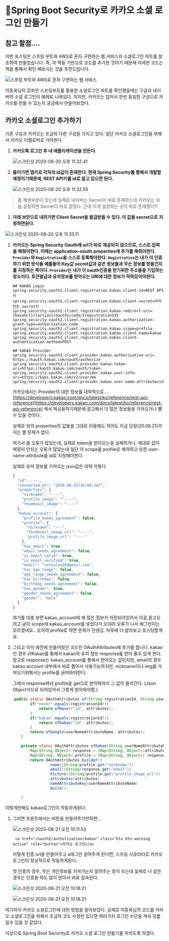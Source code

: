 # Spring Boot Security로 카카오 소셜 로그인 만들기

## 참고 할점....

이번 포스팅은 스프링 부트와 AWS로 혼자 구현하는 웹 서비스의 소셜로그인 파트를 참조하여 만들었습니다. 즉, 이 책을 기반으로 코드를 추가한 것이기 때문에 자세한 코드는 책을 통해서 확인 해보시는 것을 추천드립니다.

![스프링 부트와 AWS로 혼자 구현하는 웹 서비스](http://image.yes24.com/goods/83849117/800x0)

이동욱님의 강좌인 스프링부트를 활용한 소셜로그인 파트를 확인했을때는 구글과 네이버의 소셜 로그인이 예제로 나와있다. 하지만, 카카오는 없어서 한번 동일한 구성으로 카카오를 만들 수 있는지 궁금해서 만들어보았다.

## 카카오 소셜로그인 추가하기

기존 구성과 카카오는 조금의 다른 구성을 가지고 있다. 일단 카카오 소셜로그인을 위해서 카카오 디벨로퍼로 가야한다.

1.  **카카오톡 로그인 후 내 애플리케이션을 만든다.**

    ![스크린샷 2020-08-20 오후 11.32.41](https://github.com/ventulus95/TIL/tree/76f05b8af8c692b1182e679132dbfffb4736169a/Users/LeeChnagSup/Desktop/%E1%84%89%E1%85%B3%E1%84%8F%E1%85%B3%E1%84%85%E1%85%B5%E1%86%AB%E1%84%89%E1%85%A3%E1%86%BA%202020-08-20%20%E1%84%8B%E1%85%A9%E1%84%92%E1%85%AE%2011.32.41.png)
2.  **들어가면 앱키로 각자의 id값이 존재한다. 현재 Spring Security를 통해서 개발할 예정이기때문에, REST API키를 id로 알고 있으면 된다.**

    ![스크린샷 2020-08-20 오후 11.32.55](https://github.com/ventulus95/TIL/tree/76f05b8af8c692b1182e679132dbfffb4736169a/Users/LeeChnagSup/Desktop/%E1%84%89%E1%85%B3%E1%84%8F%E1%85%B3%E1%84%85%E1%85%B5%E1%86%AB%E1%84%89%E1%85%A3%E1%86%BA%202020-08-20%20%E1%84%8B%E1%85%A9%E1%84%92%E1%85%AE%2011.32.55.png)

> 좀 해맨부분이 있는데 실제로 네이버는 Secret이 따로 존재하는데 카카오는 처음 설정하면 Secret이 따로 없었다. 근데 이게 설정하는 곳이 따로 존재했다?!

1. **아래 보안으로 내려가면 Client Secret을 발급받을 수 있다. 이 값을 secret으로 지정하면된다.**

![스크린샷 2020-08-20 오후 11.33.11](https://github.com/ventulus95/TIL/tree/76f05b8af8c692b1182e679132dbfffb4736169a/Users/LeeChnagSup/Desktop/%E1%84%89%E1%85%B3%E1%84%8F%E1%85%B3%E1%84%85%E1%85%B5%E1%86%AB%E1%84%89%E1%85%A3%E1%86%BA%202020-08-20%20%E1%84%8B%E1%85%A9%E1%84%92%E1%85%AE%2011.33.11.png)

1.  **카카오는 Spring Security Oauth에 url가 바로 제공되지 않으므로, 스스로 입력을 해줘야한다. 이때는 application-oauth.properties에 추가를 해줘야한다. `Provider`와 `Registration`을 스스로 등록해야한다.  `Registration`는 내가 이 인증하기 위한 방식들 예를들어 Key값 secret값과 같은 정보들과 무슨 정보를 받을건지를 지정하는 쪽이다. `Provider`는 내가 이 oauth인증을 받기위한 주소들을 기입하는 장소이다. 토큰발급과 유저정보를 받아오는 URI에 대한 정보가 적혀있어야한다.**

    ```
    ## KAKAO Login
    spring.security.oauth2.client.registration.kakao.client-id=REST API 키
    spring.security.oauth2.client.registration.kakao.client-secret=아까만든 secret키 
    spring.security.oauth2.client.registration.kakao.redirect-uri={baseUrl}/{action}/oauth2/code/{registrationId}
    spring.security.oauth2.client.registration.kakao.authorization-grant-type=authorization_code
    spring.security.oauth2.client.registration.kakao.scope=profile
    spring.security.oauth2.client.registration.kakao.client-name=kakao
    spring.security.oauth2.client.registration.kakao.client-authentication-method=POST

    ## kAKAO Provider
    spring.security.oauth2.client.provider.kakao.authorization-uri=    https://kauth.kakao.com/oauth/authorize
    spring.security.oauth2.client.provider.kakao.token-uri=https://kauth.kakao.com/oauth/token
    spring.security.oauth2.client.provider.kakao.user-info-uri=https://kapi.kakao.com/v2/user/me
    spring.security.oauth2.client.provider.kakao.user-name-attribute=id
    ```

    카카오에서는 Provider의 대한 정보를 대략적으로...[https://developers.kakao.com/docs/latest/ko/reference/rest-api-reference](https://developers.kakao.com/docs/latest/ko/reference/rest-api-reference) 에서 제공을하기때문에 참고해서 더 많은 정보들을 가져오거나 뺄수 있을 것이다.

    실제로 위의 properties의 값들을 그대로 이용해도 적어도 지금 당장(20.08.21)까지는 별 문제가 없다.

    여기서 좀 오류가 많았는데, 실제로 token을 받아오는걸 실패하거나, 재대로 값이 매핑이 안되는 오류가 많았는데 일단 이 scope를 profile로 해야하고 또한 user-name-attribute를 id로 지정해야한다.

    실제로 유저 정보를 가져오는 json값은 대략 이렇다.

    ```javascript
    {
      "id": ----,
      "connected_at": "2020-08-15T16:08:16Z",
      "properties": {
        "nickname": "----",
        "profile_image": ""----",
        "thumbnail_image": "----"
      },
      "kakao_account": {
        "profile_needs_agreement": false,
        "profile": {
          "nickname": "---",
          "thumbnail_image_url": "----",
          "profile_image_url": "----"
        },
        "has_email": true,
        "email_needs_agreement": false,
        "is_email_valid": true,
        "is_email_verified": true,
        "email": "ventulus95@gmail.com",
        "has_age_range": false,
        "age_range_needs_agreement": false,
        "has_birthday": false,
        "birthday_needs_agreement": false,
        "has_gender": true,
        "gender_needs_agreement": false,
        "gender": "male"
      }
    }
    ```

    여기를 대충 보면 kakao_account에 꽤 많은 정보가 저장되어있어서 이걸 끌고오려고 굳이 scope에 kakao_account를 넣었다가 오히려 오류가 나서 왜그런지는 모르겠네요.. 오히려 profile로 하면 문제가 안생김. 차후에 더 알아보고 포스팅할게요.
2.  그리고 이미 예전에 만들어뒀던 코드인 OAuthAttributes에 추가를 합니다. kakao인 경우 ofKakao를 통해서 kakao의 유저 정보 response를 받아 올수 있게 한다. 참고로 response는 kakao_account를 통해서 받아오는 값이지만, email의 경우 kakao account 내부에서 바로 뽑아서 사용가능하지만, nickname이나 img를 가져오기위해서는 profile를 긁어와야한다.

    그래서 response에서 profile을 get으로 받아와야지 그 값이 들어간다. (Json Object식으로 되어있어서 그렇게 받아와야함.)

```java
    public static OAuthAttributes of(String registrationId, String userNameAttributeName, Map<String, Object> attributes){
           if("naver".equals(registrationId)){
               return ofNaver("id", attributes);
           }
           if("kakao".equals(registrationId)){
               return ofKakao("id", attributes);
           }
           return ofGoogle(userNameAttributeName, attributes);
       }

       private static OAuthAttributes ofKakao(String userNameAttributeName, Map<String, Object> attributes) {
           Map<String,Object> response = (Map<String, Object>)attributes.get("kakao_account");
           Map<String, Object> profile = (Map<String, Object>) response.get("profile");
           return OAuthAttributes.builder()
                   .name((String)profile.get("nickname"))
                   .email((String)response.get("email"))
                   .Picture((String)profile.get("profile_image_url"))
                   .attributes(attributes)
                   .nameAttributeKey(userNameAttributeName)
                   .build();

       }
```

이렇게만해도 kakao로그인이 작동하게된다.

1.  그러면 프론트에서는 버튼을 만들어주기만하면...

    ![스크린샷 2020-08-21 오전 10.11.53](https://github.com/ventulus95/TIL/tree/76f05b8af8c692b1182e679132dbfffb4736169a/Users/LeeChnagSup/Desktop/%E1%84%89%E1%85%B3%E1%84%8F%E1%85%B3%E1%84%85%E1%85%B5%E1%86%AB%E1%84%89%E1%85%A3%E1%86%BA%202020-08-21%20%E1%84%8B%E1%85%A9%E1%84%8C%E1%85%A5%E1%86%AB%2010.11.53.png)

    ```markup
     <a href="/oauth2/authorization/kakao" class="btn btn-warning active" role="button">카카오 로그인</a>
    ```

    이렇게 인증 url을 만들어주고 a태그만 걸어주게 된다면, 스프링 시큐리티로 카카오로그인이 정상적으로 작동하게된다.

    첫 인증의 경우, 무슨 개인정보를 가져가는지 알려주는 창이 뜨는데 실제로 나 같은 경우는 인증을 하도 많이 받아서 바로 접속된다.

    ![스크린샷 2020-08-21 오전 10.18.21](https://github.com/ventulus95/TIL/tree/76f05b8af8c692b1182e679132dbfffb4736169a/Users/LeeChnagSup/Desktop/%E1%84%89%E1%85%B3%E1%84%8F%E1%85%B3%E1%84%85%E1%85%B5%E1%86%AB%E1%84%89%E1%85%A3%E1%86%BA%202020-08-21%20%E1%84%8B%E1%85%A9%E1%84%8C%E1%85%A5%E1%86%AB%2010.18.21.png)

    ![스크린샷 2020-08-21 오전 10.18.21](https://github.com/ventulus95/TIL/tree/76f05b8af8c692b1182e679132dbfffb4736169a/Users/LeeChnagSup/Desktop/%E1%84%89%E1%85%B3%E1%84%8F%E1%85%B3%E1%84%85%E1%85%B5%E1%86%AB%E1%84%89%E1%85%A3%E1%86%BA%202020-08-21%20%E1%84%8B%E1%85%A9%E1%84%8C%E1%85%A5%E1%86%AB%2010.18.36.png)

여기까지 카카오 소셜로그인에 대한 방법을 알아보았다. 실제로 이동욱님의 코드를 카카오 소셜로그인을 위해서 조금의 코드 수정만 있으면 여러가지 로그인 수단을 계속 덧붙일수 있을 것 같았다.

이상으로 Spring Boot Security로 카카오 소셜 로그인 만들기를 마치도록 하겠다.
